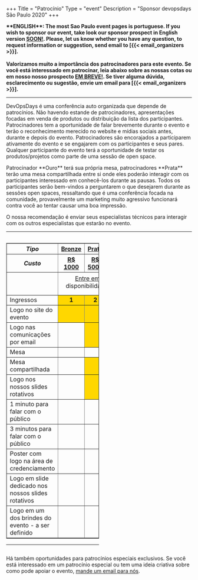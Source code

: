 +++
Title = "Patrocínio"
Type = "event"
Description = "Sponsor devopsdays São Paulo 2020"
+++

<b>
**ENGLISH**: The most Sao Paulo event pages is portuguese. If you wish to sponsor our event, take look our sponsor prospect in English version <a href="">SOON!</a>. Please, let us know whether you have any question, to request information or suggestion, send email to [{{< email_organizers >}}].
</b>
<br />
<br />
<b>
Valorizamos muito a importância dos patrocinadores para este evento. Se você está interessado em patrocinar, leia abaixo sobre as nossas cotas ou em nosso nosso prospecto <a href="">EM BREVE!</a>. Se tiver alguma dúvida, esclarecimento ou sugestão, envie um email para [{{< email_organizers >}}].
</b>

<hr>

DevOpsDays é uma conferência auto organizada que depende de patrocínios. Não havendo estande de patrocinadores, apresentações focadas em venda de produtos ou distribuição da lista dos participantes. Patrocinadores tem a oportunidade de falar brevemente durante o evento e terão o reconhecimento merecido no website e mídias sociais antes, durante e depois do evento. Patrocinadores são encorajados a participarem ativamente do evento e se engajarem com os participantes e seus pares. Qualquer participante do evento terá a oportunidade de testar os produtos/projetos como parte de uma sessão de open space.

<p>
Patrocinador **Ouro** terá sua própria mesa, patrocinadores **Prata** terão uma mesa compartilhada entre si onde eles poderão interagir com os participantes interessado em conhecê-los durante as pausas. Todos os participantes serão bem-vindos a perguntarem o que desejarem durante as sessões open spaces, ressaltando que é uma conferência focada na comunidade, provavelmente um marketing muito agressivo funcionará contra você ao tentar causar uma boa impressão.

<p>
O nossa recomendação é enviar seus especialistas técnicos para interagir com os outros especialistas que estarão no evento.
<p>

<hr/>

<div style="width:100%;overflow:hidden">
    <div style="width:50%;float:left" align="center">
        <table border=1 cellspacing=1>
                <th><center><i>Tipo</i></center></th>
                <th style="width:10%">
                    <center><b><u>Bronze</u></center></b></th>
                <th style="width:10%">
                    <center><b><u>Prata</u></center></b></th>
                <th style="width:10%">
                    <center><b><u>Ouro</u></center></b></th>
                <th style="width:10%">
                    <center><b><u>Platina</u></center></b></th>
            </tr>
            <tr>
                <th><center><i>Custo</i></center></th>
                <th>
                    <center><b><u>R$ 1000</u></center></b></th>
                <th>
                    <center><b><u>R$ 5000</u></center></b></th>
                <th>
                    <center><b><u>R$ 9000</u></center></b></th>
                <th>
                    <center><b><u>R$ 13000</u></center></b></th>
            </tr>
            <tr>
                <td></td>
                <td colspan="4" style="padding: 6px 0 15px 0;text-align: center"><a href="mailto:organizers-sao-paulo-2020@devopsdays.org?subject=DevOpsDays S&atilde;o Paulo - Patroc&iacute;nio">Entre em contato</a> para disponibilidade e pagamento</td>
            </tr>
            <tr>
                <td>Ingressos</td>
                <td bgcolor="gold"><center><strong>1</strong></center></td>
                <td bgcolor="gold"><center><strong>2</strong></center></td>
                <td bgcolor="gold"><center><strong>3</strong></center></td>
                <td bgcolor="gold"><center><strong>5</strong></center></td>
            </tr>
            <tr>
                <td>Logo no site do evento</td>
                <td bgcolor="gold">&nbsp;</td>
                <td bgcolor="gold">&nbsp;</td>
                <td bgcolor="gold">&nbsp;</td>
                <td bgcolor="gold">&nbsp;</td>
            </tr>
            <tr>
                <td>Logo nas comunicações por email</td>
                <td>&nbsp;</td>
                <td bgcolor="gold">&nbsp;</td>
                <td bgcolor="gold">&nbsp;</td>
                <td bgcolor="gold">&nbsp;</td>
            </tr>
            <tr>
                <td>Mesa</td>
                <td>&nbsp;</td>
                <td>&nbsp;</td>
                <td bgcolor="gold">&nbsp;</td>
                <td bgcolor="gold">&nbsp;</td>
            </tr>
            <tr>
                <td>Mesa compartilhada</td>
                <td>&nbsp;</td>
                <td bgcolor="gold">&nbsp;</td>
                <td>&nbsp;</td>
                <td>&nbsp;</td>
            </tr>
            <tr>
                <td>Logo nos nossos slides rotativos</td>
                <td>&nbsp;</td>
                <td bgcolor="gold">&nbsp;</td>
                <td bgcolor="gold">&nbsp;</td>
                <td bgcolor="gold">&nbsp;</td>          
            </tr>
            <tr>
                <td>1 minuto para falar com o público</td>
                <td>&nbsp;</td>
                <td>&nbsp;</td>
                <td bgcolor="gold">&nbsp;</td>
                <td>&nbsp;</td>
            </tr>
            <tr>
                <td>3 minutos para falar com o público</td>
                <td>&nbsp;</td>
                <td>&nbsp;</td>
                <td>&nbsp;</td>
                <td bgcolor="gold">&nbsp;</td>
            </tr>
            <tr>
                <td>Poster com logo na área de credenciamento</td>
                <td>&nbsp;</td>
                <td>&nbsp;</td>
                <td>&nbsp;</td>
                <td bgcolor="gold">&nbsp;</td>
            </tr>
            <tr>
                <td>Logo em slide dedicado nos nossos slides rotativos</td>
                <td>&nbsp;</td>
                <td>&nbsp;</td>
                <td>&nbsp;</td>
                <td bgcolor="gold">&nbsp;</td>
            </tr>
            <tr>
                <td>Logo em um dos brindes do evento - a ser definido</td>
                <td>&nbsp;</td>
                <td>&nbsp;</td>
                <td>&nbsp;</td>
                <td bgcolor="gold">&nbsp;</td>
            </tr>
        </table>
    <hr/>
    </div>
</div>
<p>
Há também oportunidades para patrocínios especiais exclusivos. Se você está interessado em um patrocínio especial ou tem uma ideia criativa sobre como pode apoiar o evento, <a href="mailto:organizers-sao-paulo-2020@devopsdays.org?subject=DevOpsDays S&atilde;o Paulo - Patroc&iacute;nio">mande um email para nós</a>.</p>
